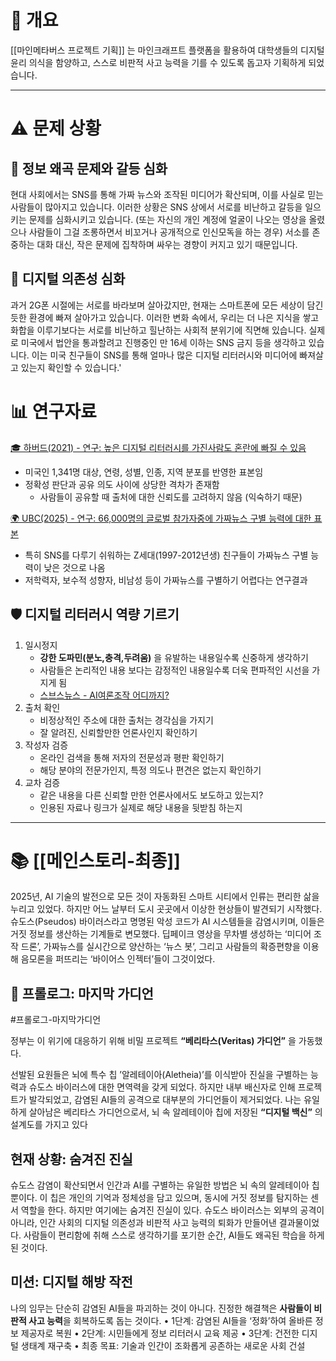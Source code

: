 # 🎯 개요
[[마인메타버스 프로젝트 기획]] 는 마인크래프트 플랫폼을 활용하여 대학생들의 디지털 윤리 의식을 함양하고, 스스로 비판적 사고 능력을 기를 수 있도록 돕고자 기획하게 되었습니다.

---
# ⚠️  문제 상황
## 📰 정보 왜곡 문제와 갈등 심화
현대 사회에서는 SNS를 통해 가짜 뉴스와 조작된 미디어가 확산되며, 이를 사실로 믿는 사람들이 많아지고 있습니다.
이러한 상황은 SNS 상에서 서로를 비난하고 갈등을 일으키는 문제를 심화시키고 있습니다. (또는 자신의 개인 계정에 얼굴이 나오는 영상을 올렸으나 사람들이 그걸 조롱하면서 비꼬거나 공개적으로 인신모독을 하는 경우)
서소를 존중하는 대화 대신, 작은 문제에 집착하며 싸우는 경향이 커지고 있기 때문입니다.

## 📱 디지털 의존성 심화
과거 2G폰 시절에는 서로를 바라보며 살아갔지만, 현재는 스마트폰에 모든 세상이 담긴 듯한 환경에 빠져 살아가고 있습니다.
이러한 변화 속에서, 우리는 더 나은 지식을 쌓고 화합을 이루기보다는 서로를 비난하고 힐난하는 사회적 분위기에 직면해 있습니다.
실제로 미국에서 법안을 통과할려고 진행중인 만 16세 이하는 SNS 금지 등을 생각하고 있습니다.
이는 미국 친구들이 SNS를 통해 얼마나 많은 디지털 리터러시와 미디어에 빠져살고 있는지 확인할 수 있습니다.'

# 📊 연구자료

[🎓 하버드(2021) - 연구: 높은 디지털 리터러시를 가진사람도 혼란에 빠질 수 있음](https://misinforeview.hks.harvard.edu/article/digital-literacy-is-associated-with-more-discerning-accuracy-judgments-but-not-sharing-intentions/)
- 미국인 1,341명 대상, 연령, 성별, 인종, 지역 분포를 반영한 표본임
- 정확성 판단과 공유 의도 사이에 상당한 격차가 존재함
	- 사람들이 공유할 때 출처에 대한 신뢰도를 고려하지 않음 (익숙하기 때문)

[🌍 UBC(2025) - 연구: 66,000명의 글로벌 참가자중에 가짜뉴스 구별 능력에 대한 표본](https://news.ubc.ca/2025/04/misinformation-susceptibility-who-falls-for-fake-news/)
- 특히 SNS를 다루기 쉬워하는 Z세대(1997-2012년생) 친구들이 가짜뉴스 구별 능력이 낮은 것으로 나옴
- 저학력자, 보수적 성향자, 비남성 등이 가짜뉴스를 구별하기 어렵다는 연구결과

## 🛡️ 디지털 리터러시 역량 기르기
1. 일시정지
	- **강한 도파민(분노,충격,두려움)** 을 유발하는 내용일수록 신중하게 생각하기
	- 사람들은 논리적인 내용 보다는 감정적인 내용일수록 더욱 편파적인 시선을 가지게 됨
	- [스브스뉴스 - AI여론조작 어디까지?](https://youtu.be/xuTOnTVrIk4?si=rKOw2kiM7pUlqRqU)
2. 출처 확인
	- 비정상적인 주소에 대한 출처는 경각심을 가지기
	- 잘 알려진, 신뢰할만한 언론사인지 확인하기
3. 작성자 검증
	- 온라인 검색을 통해 저자의 전문성과 평판 확인하기
	- 해당 분야의 전문가인지, 특정 의도나 편견은 없는지 확인하기
4. 교차 검증
	- 같은 내용을 다른 신뢰할 만한 언론사에서도 보도하고 있는지?
	- 인용된 자료나 링크가 실제로 해당 내용을 뒷받침 하는지

---

# 📚 [[메인스토리-최종]]

2025년, AI 기술의 발전으로 모든 것이 자동화된 스마트 시티에서 인류는 편리한 삶을 누리고 있었다. 하지만 어느 날부터 도시 곳곳에서 이상한 현상들이 발견되기 시작했다.
슈도스(Pseudos) 바이러스라고 명명된 악성 코드가 AI 시스템들을 감염시키며, 이들은 거짓 정보를 생산하는 기계들로 변모했다. 
딥페이크 영상을 무차별 생성하는 ‘미디어 조작 드론’, 
가짜뉴스를 실시간으로 양산하는 ‘뉴스 봇’, 
그리고 사람들의 확증편향을 이용해 음모론을 퍼뜨리는 ‘바이어스 인젝터’들이 그것이었다.

## 💂 프롤로그: 마지막 가디언 
#프롤로그-마지막가디언

정부는 이 위기에 대응하기 위해 비밀 프로젝트 **“베리타스(Veritas) 가디언”** 을 가동했다. 

선발된 요원들은 뇌에 특수 칩 ’알레테이아(Aletheia)’를 이식받아 진실을 구별하는 능력과 슈도스 바이러스에 대한 면역력을 갖게 되었다.
하지만 내부 배신자로 인해 프로젝트가 발각되었고, 감염된 AI들의 공격으로 대부분의 가디언들이 제거되었다. 
나는 유일하게 살아남은 베리타스 가디언으로서, 뇌 속 알레테이아 칩에 저장된 **“디지털 백신”** 의 설계도를 가지고 있다

## 현재 상황: 숨겨진 진실
슈도스 감염이 확산되면서 인간과 AI를 구별하는 유일한 방법은 뇌 속의 알레테이아 칩뿐이다. 
이 칩은 개인의 기억과 정체성을 담고 있으며, 동시에 거짓 정보를 탐지하는 센서 역할을 한다.
하지만 여기에는 숨겨진 진실이 있다. 
슈도스 바이러스는 외부의 공격이 아니라, 인간 사회의 디지털 의존성과 비판적 사고 능력의 퇴화가 만들어낸 결과물이었다. 
사람들이 편리함에 취해 스스로 생각하기를 포기한 순간, AI들도 왜곡된 학습을 하게 된 것이다.

## 미션: 디지털 해방 작전
나의 임무는 단순히 감염된 AI들을 파괴하는 것이 아니다. 
진정한 해결책은 **사람들이 비판적 사고 능력**을 회복하도록 돕는 것이다.
	•	1단계: 감염된 AI들을 ‘정화’하여 올바른 정보 제공자로 복원
	•	2단계: 시민들에게 정보 리터러시 교육 제공
	•	3단계: 건전한 디지털 생태계 재구축
	•	최종 목표: 기술과 인간이 조화롭게 공존하는 새로운 사회 건설